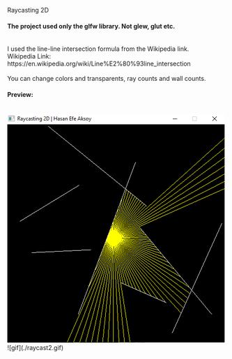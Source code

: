 Raycasting 2D
<br>
<h4>The project used only the glfw library. Not glew, glut etc.</h4>
<br>
I used the line-line intersection formula from the Wikipedia link.
<br>
<bold>Wikipedia Link</bold>: https://en.wikipedia.org/wiki/Line%E2%80%93line_intersection
<br>
<br>
You can change colors and transparents, ray counts and wall counts.
<br>
<h4>Preview:</h4>
<br>
<img src="./raycast1.png">
<br>
![gif](./raycast2.gif)
